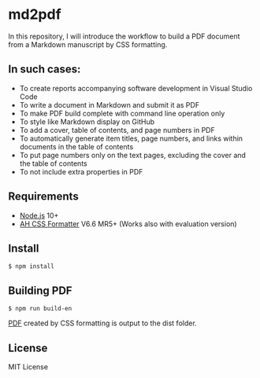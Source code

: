 # md2pdf

In this repository, I will introduce the workflow to build a PDF document from a Markdown manuscript by CSS formatting.

## In such cases:

- To create reports accompanying software development in Visual Studio Code
- To write a document in Markdown and submit it as PDF
- To make PDF build complete with command line operation only
- To style like Markdown display on GitHub
- To add a cover, table of contents, and page numbers in PDF
- To automatically generate item titles, page numbers, and links within documents in the table of contents
- To put page numbers only on the text pages, excluding the cover and the table of contents
- To not include extra properties in PDF

## Requirements

- [Node.js](https://nodejs.org/) 10+
- [AH CSS Formatter](https://www.antennahouse.com/formatter/) V6.6 MR5+ (Works also with evaluation version) 

## Install

```
$ npm install
```

## Building PDF

```
$ npm run build-en
```
[PDF](dist/all-en.pdf) created by CSS formatting is output to the dist folder.

## License

MIT License
